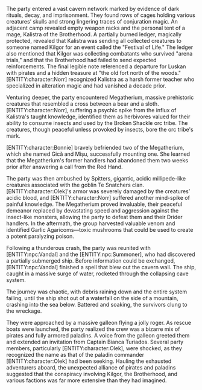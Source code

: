 <p>The party entered a vast cavern network marked by evidence of dark rituals, decay, and imprisonment. They found rows of cages holding various creatures’ skulls and strong lingering traces of conjuration magic. An adjacent camp revealed empty weapon racks and the personal tent of a mage, Kalistra of the Brotherhood. A partially burned ledger, magically protected, revealed that Kalistra was sending all collected creatures to someone named Kilgor for an event called the "Festival of Life." The ledger also mentioned that Kilgor was collecting combatants who survived "arena trials," and that the Brotherhood had failed to send expected reinforcements. The final legible note referenced a departure for Luskan with pirates and a hidden treasure at "the old fort north of the woods." [ENTITY:character:Norr] recognized Kalistra as a harsh former teacher who specialized in alteration magic and had vanished a decade prior.</p>

<p>Venturing deeper, the party encountered Megatherium, massive prehistoric creatures that resembled a cross between a bear and a sloth. [ENTITY:character:Norr], suffering a psychic spike from the influx of Kalistra's taught knowledge, identified them as herbivores valued for their ability to consume insects and used by the Broken Shackle orc tribe. The creatures, though peaceful unless provoked by insects, bore the orc tribe's mark.</p>

<p>[ENTITY:character:Bonnie] bravely befriended two of the Megatherium, which she named Gică and Mișu, successfully mounting one. She learned that the Megatherium's former handlers had abandoned them two weeks prior after answering a call from the Red Hand.</p>

<p>The party was then ambushed by Spitters, gigantic, acidic millipede-like creatures associated with the goblin Te Snatchers clan. [ENTITY:character:Olek]'s armor was severely damaged by the creatures’ acidic blood, and [ENTITY:character:Norr] suffered another mind-spike of painful knowledge. The Megatherium proved invaluable, their peaceful demeanor replaced by devastating speed and aggression against the insect-like monsters, allowing the party to defeat them and their Drider handlers. In the aftermath, the group harvested valuable venom and identified Garlic Agaricoms—toxic mushrooms that could be used to create a potent paralyzing poison.</p>

<p>Following a thunderous crash, the party was reunited with [ENTITY:npc:Vandal] and the [ENTITY:npc:Summoner], who had discovered a partially submerged ship. Before information could be exchanged, [ENTITY:npc:Vandal] finished a spell that blew out the cavern wall. The ship, caught in a massive surge of water, rocketed through the collapsing cave system.</p>

<p>The journey was chaotic, with debris raining down and the entire system failing, until the ship shot out of a waterfall on the side of a mountain, crashing into the sea below. Battered and soaking, the survivors clung to the wreckage.</p>

<p>They were approached by a massive galleon flying a jolly roger. As rescue boats were launched, the party realized the crew was a bizarre mix of pirates and fully armored paladins. A voice from the galleon greeted them and extended an invitation from Captain Bianca Turiados. Several party members, particularly [ENTITY:character:Olek], were shocked, as they recognized the name as that of the paladin commander [ENTITY:character:Olek] had been seeking. Hauling the exhausted adventurers aboard, the unexpected alliance of pirates and paladins suggested that the conspiracy involving Kilgor, the Brotherhood, and various factions was far more extensive than they had imagined.</p>
